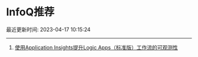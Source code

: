 # InfoQ推荐

最近更新时间: 2023-04-17 10:15:24

--- 
1. [使用Application Insights提升Logic Apps（标准版）工作流的可观测性](https://www.infoq.cn/article/PezBFEd0bajj98i5F2xL) 

